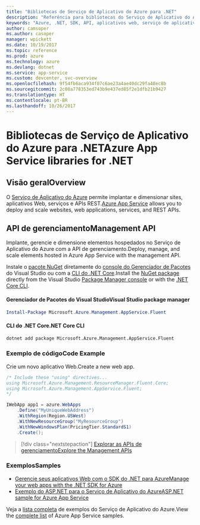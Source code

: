 ```yaml
---
title: "Bibliotecas de Serviço de Aplicativo do Azure para .NET"
description: "Referência para bibliotecas do Serviço de Aplicativo do Azure para .NET"
keywords: "Azure, .NET, SDK, API, aplicativos web, serviço de aplicativo, mobile, asp.net"
author: camsoper
ms.author: casoper
manager: wpickett
ms.date: 10/19/2017
ms.topic: reference
ms.prod: azure
ms.technology: azure
ms.devlang: dotnet
ms.service: app-service
ms.custom: devcenter, svc-overview
ms.openlocfilehash: 9f54fb6aca934f07c6ae23a4ae40dc29fa48ec8b
ms.sourcegitcommit: 2c08a778353ed743b9e437ed85f2e1dfb21b9427
ms.translationtype: HT
ms.contentlocale: pt-BR
ms.lasthandoff: 10/26/2017
---
```

# <a name="azure-app-service-libraries-for-net"></a><span data-ttu-id="393d0-104">Bibliotecas de Serviço de Aplicativo do Azure para .NET</span><span class="sxs-lookup"><span data-stu-id="393d0-104">Azure App Service libraries for .NET</span></span>

## <a name="overview"></a><span data-ttu-id="393d0-105">Visão geral</span><span class="sxs-lookup"><span data-stu-id="393d0-105">Overview</span></span>

<span data-ttu-id="393d0-106">O [Serviço de Aplicativo do Azure](/azure/app-service/app-service-value-prop-what-is) permite implantar e dimensionar sites, aplicativos Web, serviços e APIs REST.</span><span class="sxs-lookup"><span data-stu-id="393d0-106">[Azure App Service](/azure/app-service/app-service-value-prop-what-is) allows you to deploy and scale websites, web applications, services, and REST APIs.</span></span>

## <a name="management-api"></a><span data-ttu-id="393d0-107">API de gerenciamento</span><span class="sxs-lookup"><span data-stu-id="393d0-107">Management API</span></span>

<span data-ttu-id="393d0-108">Implante, gerencie e dimensione elementos hospedados no Serviço de Aplicativo do Azure com a API de gerenciamento.</span><span class="sxs-lookup"><span data-stu-id="393d0-108">Deploy, manage, and scale elements hosted in Azure App Service with the management API.</span></span>

<span data-ttu-id="393d0-109">Instale o [pacote NuGet](https://www.nuget.org/packages/Microsoft.Azure.Management.AppService.Fluent) diretamente do [console do Gerenciador de Pacotes][PackageManager] do Visual Studio ou com a [CLI do .NET Core][DotNetCLI].</span><span class="sxs-lookup"><span data-stu-id="393d0-109">Install the [NuGet package](https://www.nuget.org/packages/Microsoft.Azure.Management.AppService.Fluent) directly from the Visual Studio [Package Manager console][PackageManager] or with the [.NET Core CLI][DotNetCLI].</span></span>


#### <a name="visual-studio-package-manager"></a><span data-ttu-id="393d0-110">Gerenciador de Pacotes do Visual Studio</span><span class="sxs-lookup"><span data-stu-id="393d0-110">Visual Studio package manager</span></span>

```powershell
Install-Package Microsoft.Azure.Management.AppService.Fluent
```

#### <a name="net-core-cli"></a><span data-ttu-id="393d0-111">CLI do .NET Core</span><span class="sxs-lookup"><span data-stu-id="393d0-111">.NET Core CLI</span></span>

```bash
dotnet add package Microsoft.Azure.Management.AppService.Fluent
```

### <a name="code-example"></a><span data-ttu-id="393d0-112">Exemplo de código</span><span class="sxs-lookup"><span data-stu-id="393d0-112">Code Example</span></span>

<span data-ttu-id="393d0-113">Crie um novo aplicativo Web.</span><span class="sxs-lookup"><span data-stu-id="393d0-113">Create a new web app.</span></span>

```csharp
/* Include these "using" directives...
using Microsoft.Azure.Management.ResourceManager.Fluent.Core;
using Microsoft.Azure.Management.AppService.Fluent;
*/

IWebApp app1 = azure.WebApps
    .Define("MyUniqueWebAddress")
    .WithRegion(Region.USWest)
    .WithNewResourceGroup("MyResourceGroup")
    .WithNewWindowsPlan(PricingTier.StandardS1)
    .Create();
```

> [!div class="nextstepaction"]
> [<span data-ttu-id="393d0-114">Explorar as APIs de gerenciamento</span><span class="sxs-lookup"><span data-stu-id="393d0-114">Explore the Management APIs</span></span>](/dotnet/api/overview/azure/appservice/management)

### <a name="samples"></a><span data-ttu-id="393d0-115">Exemplos</span><span class="sxs-lookup"><span data-stu-id="393d0-115">Samples</span></span>

* [<span data-ttu-id="393d0-116">Gerencie seus aplicativos Web com o SDK do .NET para Azure</span><span class="sxs-lookup"><span data-stu-id="393d0-116">Manage your web apps with the .NET SDK for Azure</span></span>](https://azure.microsoft.com/en-us/resources/samples/app-service-web-dotnet-manage/)
* [<span data-ttu-id="393d0-117">Exemplo do ASP.NET para o Serviço de Aplicativo do Azure</span><span class="sxs-lookup"><span data-stu-id="393d0-117">ASP.NET sample for Azure App Service</span></span>](https://azure.microsoft.com/en-us/resources/samples/app-service-web-dotnet-get-started/)

<span data-ttu-id="393d0-118">Veja a [lista completa](https://azure.microsoft.com/en-us/resources/samples/?platform=dotnet&term=app%20service) de exemplos do Serviço de Aplicativo do Azure.</span><span class="sxs-lookup"><span data-stu-id="393d0-118">View the [complete list](https://azure.microsoft.com/en-us/resources/samples/?platform=dotnet&term=app%20service) of Azure App Service samples.</span></span>

[PackageManager]: https://docs.microsoft.com/nuget/tools/package-manager-console
[DotNetCLI]: https://docs.microsoft.com/dotnet/core/tools/dotnet-add-package